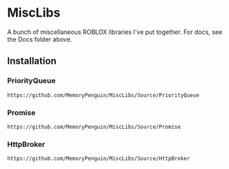 # MiscLibs
A bunch of miscellaneous ROBLOX libraries I've put together. For docs, see the Docs folder above.

## Installation

### PriorityQueue
```
https://github.com/MemoryPenguin/MiscLibs/Source/PriorityQueue
```

### Promise
```
https://github.com/MemoryPenguin/MiscLibs/Source/Promise
```

### HttpBroker
```
https://github.com/MemoryPenguin/MiscLibs/Source/HttpBroker
```
